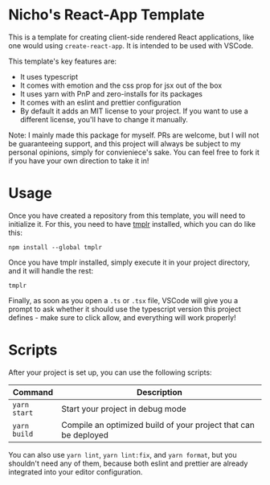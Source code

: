 # Nicho's React-App Template

This is a template for creating client-side rendered React applications, like one would
using `create-react-app`. It is intended to be used with VSCode. 

This template's key features are:

- It uses typescript
- It comes with emotion and the css prop for jsx out of the box
- It uses yarn with PnP and zero-installs for its packages
- It comes with an eslint and prettier configuration
- By default it adds an MIT license to your project. If you want to use a different license,
  you'll have to change it manually.

Note: I mainly made this package for myself. PRs are welcome, but I will not be guaranteeing support,
and this project will always be subject to my personal opinions, simply for convieniece's sake.
You can feel free to fork it if you have your own direction to take it in!


# Usage

Once you have created a repository from this template, you will need to initialize it. For this,
you need to have [tmplr](https://www.npmjs.com/package/tmplr) installed, which you can do like this:

```
npm install --global tmplr
```

Once you have tmplr installed, simply execute it in your project directory, and it will handle the rest:

```
tmplr
```

Finally, as soon as you open a `.ts` or `.tsx` file, VSCode will give you a prompt to ask whether it
should use the typescript version this project defines - make sure to click allow, and everything
will work properly!


# Scripts

After your project is set up, you can use the following scripts:

| Command      | Description                                                     |
|--------------|-----------------------------------------------------------------|
| `yarn start` | Start your project in debug mode                                |
| `yarn build` | Compile an optimized build of your project that can be deployed |

You can also use `yarn lint`, `yarn lint:fix`, and `yarn format`, but you shouldn't need any of them,
because both eslint and prettier are already integrated into your editor configuration.